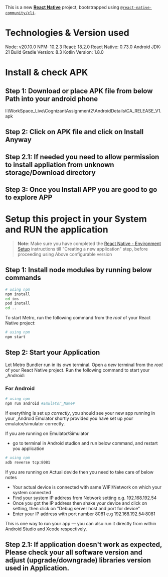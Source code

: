 This is a new [**React Native**](https://reactnative.dev) project, bootstrapped using [`@react-native-community/cli`](https://github.com/react-native-community/cli).

# Technologies & Version used
Node: v20.10.0
NPM: 10.2.3
React: 18.2.0
React Native: 0.73.0
Android JDK: 21
Build Gradle Version: 8.3 
Kotlin Version: 1.8.0

# Install & check APK

## Step 1: Download or place APK file from below Path into your android phone
I:\WorkSpace_Live\CognizantAssignment2\AndroidDetails\CA_RELEASE_V1.apk
## Step 2: Click on APK file and click on Install Anyway
## Step 2.1: If needed you need to allow permission to install appliation from unknown storage/Download directory
## Step 3: Once you Install APP you are good to go to explore APP


# Setup this project in your System and RUN the application

>**Note**: Make sure you have completed the [React Native - Environment Setup](https://reactnative.dev/docs/environment-setup) instructions till "Creating a new application" step, before proceeding using Above configurable version


## Step 1: Install node modules by running below commands
```bash
# using npm
npm install
cd ios
pod install
cd ..
```


To start Metro, run the following command from the _root_ of your React Native project:

```bash
# using npm
npm start


```

## Step 2: Start your Application

Let Metro Bundler run in its _own_ terminal. Open a _new_ terminal from the _root_ of your React Native project. Run the following command to start your _Android:

### For Android

```bash
# using npm
npm run android #Emulator_Name#

```

If everything is set up _correctly_, you should see your new app running in your _Android Emulator shortly provided you have set up your emulator/simulator correctly.

If you are running on Emulator/Simulator
- go to terminal in Android studion and run below command, and restart you application


```bash
# using npm
adb reverse tcp:8081
```

If you are running on Actual devide then you need to take care of below notes
- Your actual device is connected with same WIFI/Network on which your system connected
- Find your system IP address from Network setting e.g. 192.168.192.54
- Once you got the IP address then shake your device and click on setting, then click on "Debug server host and port for device"
- Enter your IP address with port number 8081 e.g 192.168.192.54:8081

This is one way to run your app — you can also run it directly from within Android Studio and Xcode respectively.

## Step 2.1: If application doesn't work as expected, Please check your all software version and adjust (upgrade/downgrade) libraries version used in Application.
